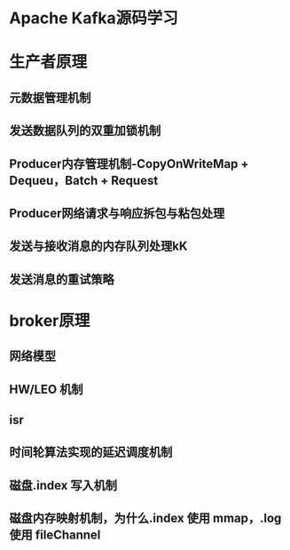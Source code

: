 Apache Kafka源码学习
=================
# 生产者原理
## 元数据管理机制
## 发送数据队列的双重加锁机制
## Producer内存管理机制-CopyOnWriteMap + Dequeu，Batch + Request
## Producer网络请求与响应拆包与粘包处理
## 发送与接收消息的内存队列处理kK
## 发送消息的重试策略

# broker原理

## 网络模型
## HW/LEO 机制
## isr
## 时间轮算法实现的延迟调度机制
## 磁盘.index 写入机制
## 磁盘内存映射机制，为什么.index 使用 mmap，.log 使用 fileChannel

